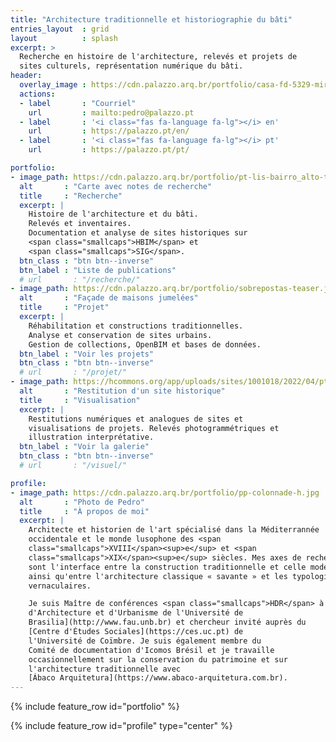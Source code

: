```yaml
---
title: "Architecture traditionnelle et historiographie du bâti"
entries_layout  : grid
layout          : splash
excerpt: >
  Recherche en histoire de l'architecture, relevés et projets de
  sites culturels, représentation numérique du bâti.
header:
  overlay_image : https://cdn.palazzo.arq.br/portfolio/casa-fd-5329-mirror.jpg
  actions:
  - label       : "Courriel"
    url         : mailto:pedro@palazzo.pt
  - label       : '<i class="fas fa-language fa-lg"></i> en'
    url         : https://palazzo.pt/en/
  - label       : '<i class="fas fa-language fa-lg"></i> pt'
    url         : https://palazzo.pt/pt/

portfolio:
- image_path: https://cdn.palazzo.arq.br/portfolio/pt-lis-bairro_alto-teaser.jpg
  alt       : "Carte avec notes de recherche"
  title     : "Recherche"
  excerpt: |
    Histoire de l'architecture et du bâti.
    Relevés et inventaires.
    Documentation et analyse de sites historiques sur
    <span class="smallcaps">HBIM</span> et
    <span class="smallcaps">SIG</span>.
  btn_class : "btn btn--inverse"
  btn_label : "Liste de publications"
  # url       : "/recherche/"
- image_path: https://cdn.palazzo.arq.br/portfolio/sobrepostas-teaser.jpg
  alt       : "Façade de maisons jumelées"
  title     : "Projet"
  excerpt: |
    Réhabilitation et constructions traditionnelles.
    Analyse et conservation de sites urbains.
    Gestion de collections, OpenBIM et bases de données.
  btn_label : "Voir les projets"
  btn_class : "btn btn--inverse"
  # url       : "/projet/"
- image_path: https://hcommons.org/app/uploads/sites/1001018/2022/04/pt-coimbra-casa-rua-luis-gonzaga-demolida-crop.jpg
  alt       : "Restitution d'un site historique"
  title     : "Visualisation"
  excerpt: |
    Restitutions numériques et analogues de sites et
    visualisations de projets. Relevés photogrammétriques et
    illustration interprétative.
  btn_label : "Voir la galerie"
  btn_class : "btn btn--inverse"
  # url       : "/visuel/"

profile:
- image_path: https://cdn.palazzo.arq.br/portfolio/pp-colonnade-h.jpg
  alt       : "Photo de Pedro"
  title     : "À propos de moi"
  excerpt: |
    Architecte et historien de l'art spécialisé dans la Méditerrannée
    occidentale et le monde lusophone des <span
    class="smallcaps">XVIII</span><sup>e</sup> et <span
    class="smallcaps">XIX</span><sup>e</sup> siècles. Mes axes de recherche
    sont l'interface entre la construction traditionnelle et celle moderne,
    ainsi qu'entre l'architecture classique « savante » et les typologies
    vernaculaires.

    Je suis Maître de conférences <span class="smallcaps">HDR</span> à la [Faculté
    d'Architecture et d'Urbanisme de l'Université de
    Brasilia](http://www.fau.unb.br) et chercheur invité auprès du
    [Centre d'Études Sociales](https://ces.uc.pt) de
    l'Université de Coïmbre. Je suis également membre du
    Comité de documentation d'Icomos Brésil et je travaille
    occasionnellement sur la conservation du patrimoine et sur
    l'architecture traditionnelle avec
    [Ábaco Arquitetura](https://www.abaco-arquitetura.com.br).
---
```


{% include feature_row id="portfolio" %}

{% include feature_row id="profile" type="center" %}

